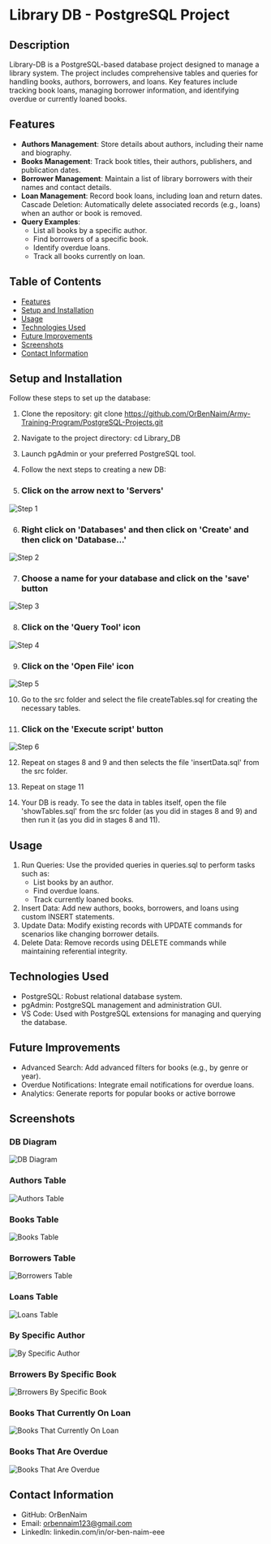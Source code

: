 # Library DB - PostgreSQL Project

## Description
Library-DB is a PostgreSQL-based database project designed to manage a library system. The project includes comprehensive tables and queries for handling books, authors, borrowers, and loans. Key features include tracking book loans, managing borrower information, and identifying overdue or currently loaned books.


## Features
- **Authors Management**: Store details about authors, including their name and biography.
- **Books Management**: Track book titles, their authors, publishers, and publication dates.
- **Borrower Management**: Maintain a list of library borrowers with their names and contact details.
- **Loan Management**: Record book loans, including loan and return dates.
Cascade Deletion: Automatically delete associated records (e.g., loans) when an author or book is removed.
- **Query Examples**:
    - List all books by a specific author.
    - Find borrowers of a specific book.
    - Identify overdue loans.
    - Track all books currently on loan.


## Table of Contents
- [Features](#features)
- [Setup and Installation](#setup-and-installation)
- [Usage](#usage)
- [Technologies Used](#technologies-used)
- [Future Improvements](#future-improvements)
- [Screenshots](#screenshots)
- [Contact Information](#contact-information)


## Setup and Installation
Follow these steps to set up the database:

1. Clone the repository:
    git clone https://github.com/OrBenNaim/Army-Training-Program/PostgreSQL-Projects.git

2. Navigate to the project directory:
    cd Library_DB

3. Launch pgAdmin or your preferred PostgreSQL tool.

4. Follow the next steps to creating a new DB:

5. ### Click on the arrow next to 'Servers'
![Step 1](screenShots/How_to_create_a_new_db/step1.png)

6. ### Right click on 'Databases' and then  click on 'Create' and then click on 'Database...'
![Step 2](screenShots/How_to_create_a_new_db/step2.png)

7. ### Choose a name for your database and click on the 'save' button
![Step 3](screenShots/How_to_create_a_new_db/step3.png)

8. ### Click on the 'Query Tool' icon
![Step 4](screenShots/How_to_create_a_new_db/step4.png)

9. ### Click on the 'Open File' icon
![Step 5](screenShots/How_to_create_a_new_db/step5.png)

10. Go to the src folder and select the file createTables.sql for creating the necessary tables.

11. ### Click on the 'Execute script' button 
![Step 6](screenShots/How_to_create_a_new_db/step6.png)

12. Repeat on stages 8 and 9 and then selects the file 'insertData.sql' from the src folder.

13. Repeat on stage 11

14. Your DB is ready.
To see the data in tables itself, open the file 'showTables.sql' from the src folder (as you did in stages 8 and 9) and then run it (as you did in stages 8 and 11).


## Usage
1. Run Queries: Use the provided queries in queries.sql to perform tasks such as:
    - List books by an author.
    - Find overdue loans.
    - Track currently loaned books.
2. Insert Data: Add new authors, books, borrowers, and loans using custom INSERT statements.
3. Update Data: Modify existing records with UPDATE commands for scenarios like changing borrower details.
4. Delete Data: Remove records using DELETE commands while maintaining referential integrity.


## Technologies Used
- PostgreSQL: Robust relational database system.
- pgAdmin: PostgreSQL management and administration GUI.
- VS Code: Used with PostgreSQL extensions for managing and querying the database.


## Future Improvements
- Advanced Search: Add advanced filters for books (e.g., by genre or year).
- Overdue Notifications: Integrate email notifications for overdue loans.
- Analytics: Generate reports for popular books or active borrowe


## Screenshots
### DB Diagram
![DB Diagram](screenShots/DB_diagram.png)

### Authors Table
![Authors Table](screenShots/DB_Tables/authors_table.png)

### Books Table
![Books Table](screenShots/DB_Tables/books_table.png)

### Borrowers Table
![Borrowers Table](screenShots/DB_Tables/borrowers_table.png)

### Loans Table
![Loans Table](screenShots/DB_Tables/loans_table.png)

### By Specific Author
![By Specific Author](screenShots/DB_Tables/all_books_written_by_specific_author.png)

### Brrowers By Specific Book
![Brrowers By Specific Book](screenShots/DB_Tables/all_brrowers_who_have_borrowed_specific_book.png)

### Books That Currently On Loan
![Books That Currently On Loan](screenShots/DB_Tables/all_books_that_currently_on_loan.png)

### Books That Are Overdue
![Books That Are Overdue](screenShots/DB_Tables/all_books_that_are_overdue.png)


## Contact Information
- GitHub: OrBenNaim
- Email: orbennaim123@gmail.com
- LinkedIn: linkedin.com/in/or-ben-naim-eee